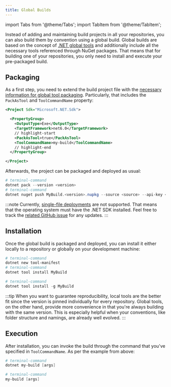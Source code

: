 ```yaml
---
title: Global Builds
---
```


import Tabs from '@theme/Tabs';
import TabItem from '@theme/TabItem';

Instead of adding and maintaining build projects in all your repositories, you can also build them by convention using a global build. Global builds are based on the concept of [.NET global tools](https://docs.microsoft.com/en-us/dotnet/core/tools/global-tools) and additionally include all the necessary tools referenced through NuGet packages. That means that for building one of your repositories, you only need to install and execute your pre-packaged build.

## Packaging

As a first step, you need to extend the build project file with the [necessary information for global tool packaging](https://docs.microsoft.com/en-us/dotnet/core/tools/global-tools-how-to-create#setup-the-global-tool). Particularly, that includes the `PackAsTool` and `ToolCommandName` property:

```xml title="MyBuild.csproj"
<Project Sdk="Microsoft.NET.Sdk">

  <PropertyGroup>
    <OutputType>Exe</OutputType>
    <TargetFramework>net6.0</TargetFramework>
    // highlight-start
    <PackAsTool>true</PackAsTool>
    <ToolCommandName>my-build</ToolCommandName>
    // highlight-end
  </PropertyGroup>

</Project>
```

Afterwards, the project can be packaged and deployed as usual:

```powershell
# terminal-command
dotnet pack --version <version>
# terminal-command
dotnet nuget push MyBuild.<version>.nupkg --source <source> --api-key <token>
```

:::note
Currently, [single-file deployments](https://docs.microsoft.com/en-us/dotnet/core/deploying/single-file/overview) are not supported. That means that the operating system must have the .NET SDK installed. Feel free to track the [related GitHub issue](https://github.com/nuke-build/nuke/issues/822) for any updates.
:::

## Installation

Once the global build is packaged and deployed, you can install it either locally to a repository or globally on your development machine:

<Tabs groupId="tool-type">
  <TabItem value="local-tool" label="Local Tool" default>

```powershell
# terminal-command
dotnet new tool-manifest
# terminal-command
dotnet tool install MyBuild
```

  </TabItem>
  <TabItem value="global-tool" label="Global Tool">

```powershell
# terminal-command
dotnet tool install -g MyBuild
```

  </TabItem>
</Tabs>

:::tip
When you want to guarantee reproducibility, local tools are the better fit since the version is pinned individually for every repository. Global tools, on the other hand, provide more convenience in that you're always building with the same version. This is especially helpful when your conventions, like folder structure and namings, are already well evolved.
:::

## Execution

After installation, you can invoke the build through the command that you've specified in `ToolCommandName`. As per the example from above:

<Tabs groupId="tool-type">
  <TabItem value="local-tool" label="Local Tool" default>

```powershell
# terminal-command
dotnet my-build [args]
```

  </TabItem>
  <TabItem value="global-tool" label="Global Tool">

```powershell
# terminal-command
my-build [args]
```

  </TabItem>
</Tabs>
